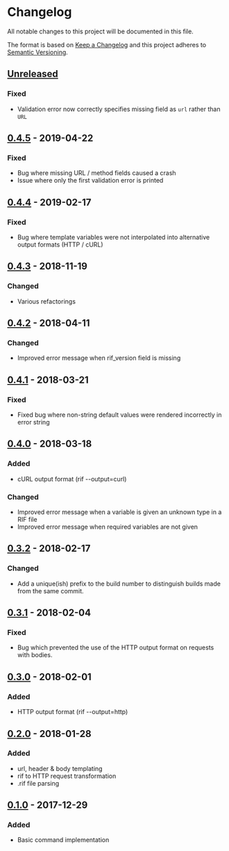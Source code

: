 # Changelog
All notable changes to this project will be documented in this file.

The format is based on [Keep a Changelog](http://keepachangelog.com/en/1.0.0/)
and this project adheres to [Semantic Versioning](http://semver.org/spec/v2.0.0.html).

## [Unreleased]
### Fixed
 - Validation error now correctly specifies missing field as `url` rather than
   `URL`

## [0.4.5] - 2019-04-22
### Fixed
 - Bug where missing URL / method fields caused a crash
 - Issue where only the first validation error is printed

## [0.4.4] - 2019-02-17
### Fixed
 - Bug where template variables were not interpolated into alternative output
   formats (HTTP / cURL)

## [0.4.3] - 2018-11-19
### Changed
 - Various refactorings

## [0.4.2] - 2018-04-11
### Changed
 - Improved error message when rif\_version field is missing

## [0.4.1] - 2018-03-21
### Fixed
 - Fixed bug where non-string default values were rendered incorrectly in error string

## [0.4.0] - 2018-03-18
### Added
 - cURL output format (rif <filename> --output=curl)
### Changed
 - Improved error message when a variable is given an unknown type in a RIF file
 - Improved error message when required variables are not given

## [0.3.2] - 2018-02-17
### Changed
 - Add a unique(ish) prefix to the build number to distinguish builds made
   from the same commit.

## [0.3.1] - 2018-02-04
### Fixed
 - Bug which prevented the use of the HTTP output format on requests with
   bodies.

## [0.3.0] - 2018-02-01
### Added
 - HTTP output format (rif <filename> --output=http)

## [0.2.0] - 2018-01-28
### Added
 - url, header & body templating
 - rif to HTTP request transformation
 - .rif file parsing

## [0.1.0] - 2017-12-29
### Added
 - Basic command implementation


[Unreleased]: https://github.com/jonathanlloyd/rif/compare/0.4.5...HEAD
[0.4.5]: https://github.com/jonathanlloyd/rif/compare/0.4.4...0.4.5
[0.4.4]: https://github.com/jonathanlloyd/rif/compare/0.4.3...0.4.4
[0.4.3]: https://github.com/jonathanlloyd/rif/compare/0.4.2...0.4.3
[0.4.2]: https://github.com/jonathanlloyd/rif/compare/0.4.1...0.4.2
[0.4.1]: https://github.com/jonathanlloyd/rif/compare/0.4.0...0.4.1
[0.4.0]: https://github.com/jonathanlloyd/rif/compare/0.3.2...0.4.0
[0.3.2]: https://github.com/jonathanlloyd/rif/compare/0.3.1...0.3.2
[0.3.1]: https://github.com/jonathanlloyd/rif/compare/0.3.0...0.3.1
[0.3.0]: https://github.com/jonathanlloyd/rif/compare/0.2.0...0.3.0
[0.2.0]: https://github.com/jonathanlloyd/rif/compare/0.1.0...0.2.0
[0.1.0]: https://github.com/jonathanlloyd/rif/releases/tag/0.1.0
